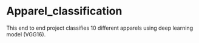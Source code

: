 # Apparel_classification
This end to end project classifies 10 different apparels using deep learning model (VGG16). 

